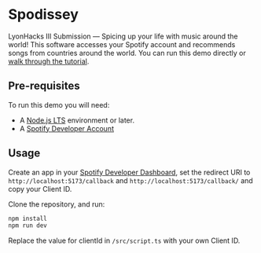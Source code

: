 
# Spodissey

LyonHacks III Submission — Spicing up your life with music around the world! This software accesses your Spotify account and recommends songs from countries around the world. You can run this demo directly or [walk through the tutorial](https://developer.spotify.com/documentation/web-api/howto/web-app-profile).

## Pre-requisites

To run this demo you will need:

- A [Node.js LTS](https://nodejs.org/en/) environment or later.
- A [Spotify Developer Account](https://developer.spotify.com/)

## Usage

Create an app in your [Spotify Developer Dashboard](https://developer.spotify.com/dashboard/), set the redirect URI to `http://localhost:5173/callback` and `http://localhost:5173/callback/` and copy your Client ID. 

Clone the repository, and run:

```bash
npm install
npm run dev
```

Replace the value for clientId in `/src/script.ts` with your own Client ID.
